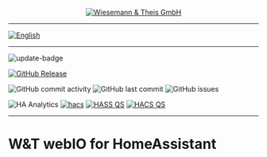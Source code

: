<p align="center">
  <a href="https://www.wut.de">
    <img src="https://www.wut.de/pics/icon/e-wwwww-wt-grww-000.svg" alt="Wiesemann & Theis GmbH">
  </a>
</p>

---

[![English](https://img.shields.io/badge/🇬🇧%20-English-blue)](README.en.md)

---

![update-badge](https://img.shields.io/github/last-commit/moehrem/hass-webio?label=last%20update)

[![GitHub Release](https://img.shields.io/github/v/release/moehrem/hass-webio?sort=semver)](https://github.com/moehrem/DiveraControl/releases)
<!-- [![GitHub Release Date](https://img.shields.io/github/release-date/moehrem/hass-webio)](https://github.com/moehrem/hass-webio/releases) -->
<!-- ![GitHub Downloads (all assets, latest release)](https://img.shields.io/github/downloads/moehrem/hass-webio/latest/total?label=Downloads%20latest%20Release)
![GitHub Workflow Status](https://img.shields.io/github/actions/workflow/status/moehrem/hass-webio/ci_pipeline.yml?branch=main) -->

![GitHub commit activity](https://img.shields.io/github/commit-activity/m/moehrem/hass-webio)
![GitHub last commit](https://img.shields.io/github/last-commit/moehrem/hass-webio)
![GitHub issues](https://img.shields.io/github/issues/moehrem/hass-webio)

![HA Analytics](https://img.shields.io/badge/dynamic/json?url=https%3A%2F%2Fanalytics.home-assistant.io%2Fcustom_integrations.json&query=%24.hass-webio.total&label=Active%20Installations)
[![hacs](https://img.shields.io/badge/HACS-Integration-blue.svg)](https://github.com/hacs/integration)
[![HASS QS](https://github.com/moehrem/hass-webio/actions/workflows/hass.yml/badge.svg)](https://github.com/moehrem/hass-webio/actions/workflows/hass.yml)
[![HACS QS](https://github.com/moehrem/hass-webio/actions/workflows/hacs.yml/badge.svg)](https://github.com/moehrem/hass-webio/actions/workflows/hacs.yml)

---

# W&T webIO for HomeAssistant